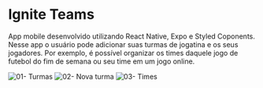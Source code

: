 # Ignite Teams

App mobile desenvolvido utilizando React Native, Expo e Styled Coponents. Nesse app o usuário pode adicionar suas turmas de jogatina e os seus jogadores. Por exemplo, é possível organizar os times daquele jogo de futebol do fim de semana ou seu time em um jogo online. 

![01- Turmas](https://github.com/JoaoPedroAFLuz/ignite-teams/assets/70025328/b4c20bd4-0e29-4899-a677-2ac57eb92bc6)
![02- Nova turma](https://github.com/JoaoPedroAFLuz/ignite-teams/assets/70025328/9862dfb9-92a0-4db4-b37b-4283659efc08)
![03- Times](https://github.com/JoaoPedroAFLuz/ignite-teams/assets/70025328/163946e4-15ae-4d93-8842-f9c3afee0098)

